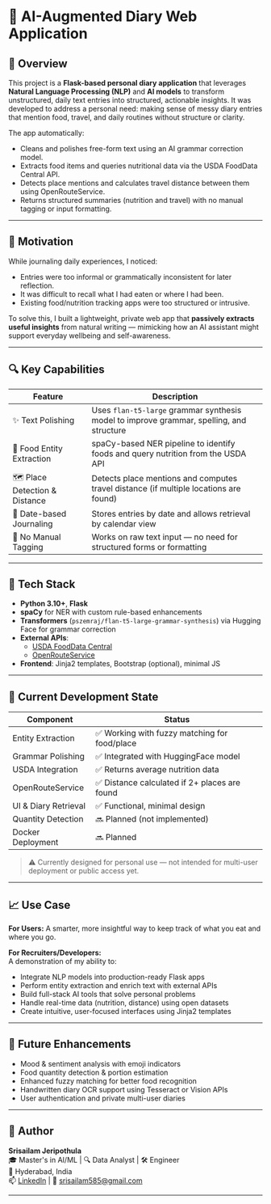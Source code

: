 # 🧠 AI-Augmented Diary Web Application

## 📌 Overview

This project is a **Flask-based personal diary application** that leverages **Natural Language Processing (NLP)** and **AI models** to transform unstructured, daily text entries into structured, actionable insights. It was developed to address a personal need: making sense of messy diary entries that mention food, travel, and daily routines without structure or clarity.

The app automatically:
- Cleans and polishes free-form text using an AI grammar correction model.
- Extracts food items and queries nutritional data via the USDA FoodData Central API.
- Detects place mentions and calculates travel distance between them using OpenRouteService.
- Returns structured summaries (nutrition and travel) with no manual tagging or input formatting.

---

## 🎯 Motivation

While journaling daily experiences, I noticed:
- Entries were too informal or grammatically inconsistent for later reflection.
- It was difficult to recall what I had eaten or where I had been.
- Existing food/nutrition tracking apps were too structured or intrusive.

To solve this, I built a lightweight, private web app that **passively extracts useful insights** from natural writing — mimicking how an AI assistant might support everyday wellbeing and self-awareness.

---

## 🔍 Key Capabilities

| Feature                | Description |
|------------------------|-------------|
| ✨ Text Polishing       | Uses `flan-t5-large` grammar synthesis model to improve grammar, spelling, and structure |
| 🍱 Food Entity Extraction | spaCy-based NER pipeline to identify foods and query nutrition from the USDA API |
| 🗺️ Place Detection & Distance | Detects place mentions and computes travel distance (if multiple locations are found) |
| 📆 Date-based Journaling | Stores entries by date and allows retrieval by calendar view |
| 💬 No Manual Tagging     | Works on raw text input — no need for structured forms or formatting |

---

## 🧠 Tech Stack

- **Python 3.10+**, **Flask**
- **spaCy** for NER with custom rule-based enhancements
- **Transformers** (`pszemraj/flan-t5-large-grammar-synthesis`) via Hugging Face for grammar correction
- **External APIs**:
  - [USDA FoodData Central](https://fdc.nal.usda.gov/)
  - [OpenRouteService](https://openrouteservice.org/)
- **Frontend**: Jinja2 templates, Bootstrap (optional), minimal JS

---

## 🧪 Current Development State

| Component            | Status       |
|----------------------|--------------|
| Entity Extraction    | ✅ Working with fuzzy matching for food/place |
| Grammar Polishing    | ✅ Integrated with HuggingFace model |
| USDA Integration     | ✅ Returns average nutrition data |
| OpenRouteService     | ✅ Distance calculated if 2+ places are found |
| UI & Diary Retrieval | ✅ Functional, minimal design |
| Quantity Detection   | 🔜 Planned (not implemented) |
| Docker Deployment    | 🔜 Planned |

> ⚠️ Currently designed for personal use — not intended for multi-user deployment or public access yet.

---

## 📈 Use Case

**For Users:** A smarter, more insightful way to keep track of what you eat and where you go.

**For Recruiters/Developers:**  
A demonstration of my ability to:
- Integrate NLP models into production-ready Flask apps
- Perform entity extraction and enrich text with external APIs
- Build full-stack AI tools that solve personal problems
- Handle real-time data (nutrition, distance) using open datasets
- Create intuitive, user-focused interfaces using Jinja2 templates

---

## 🔮 Future Enhancements

- Mood & sentiment analysis with emoji indicators  
- Food quantity detection & portion estimation  
- Enhanced fuzzy matching for better food recognition  
- Handwritten diary OCR support using Tesseract or Vision APIs  
- User authentication and private multi-user diaries  

---

## 👤 Author

**Srisailam Jeripothula**  
🎓 Master's in AI/ML | 🔍 Data Analyst | 🛠️ Engineer  
📍 Hyderabad, India  
📫 [LinkedIn](https://www.linkedin.com/in/srisailamjeripothula/) | 📧 srisailam585@gmail.com 

---

